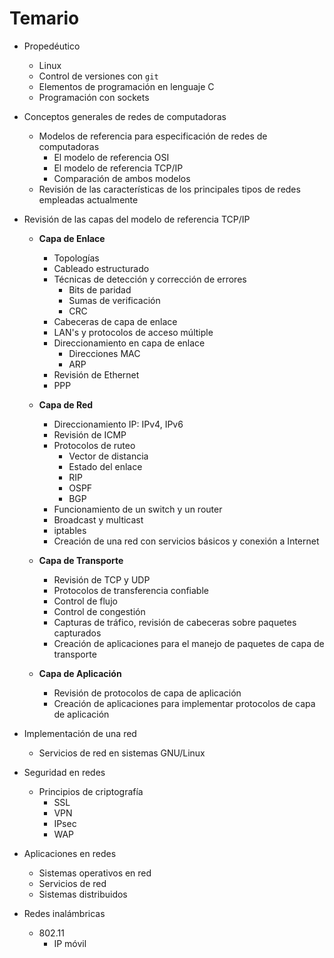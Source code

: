 # Temario

- Propedéutico

    - Linux
    - Control de versiones con `git`
    - Elementos de programación en lenguaje C
    - Programación con sockets

- Conceptos generales de redes de computadoras
    - Modelos de referencia para especificación de redes de computadoras
        - El modelo de referencia OSI
        - El modelo de referencia TCP/IP
        - Comparación de ambos modelos
    - Revisión de las características de los principales tipos de redes empleadas actualmente

- Revisión de las capas del modelo de referencia TCP/IP

    - **Capa de Enlace**
        - Topologías
        - Cableado estructurado
        - Técnicas de detección y corrección de errores
            - Bits de paridad
            - Sumas de verificación
            - CRC
        - Cabeceras de capa de enlace
        - LAN's y protocolos de acceso múltiple
        - Direccionamiento en capa de enlace
            - Direcciones MAC
            - ARP
        - Revisión de Ethernet
        - PPP

    - **Capa de Red**
        - Direccionamiento IP: IPv4, IPv6
        - Revisión de ICMP
        - Protocolos de ruteo
            - Vector de distancia
            - Estado del enlace
            - RIP
            - OSPF
            - BGP
        - Funcionamiento de un switch y un router
        - Broadcast y multicast
        - iptables
        - Creación de una red con servicios básicos y conexión a Internet

    - **Capa de Transporte**
        - Revisión de TCP y UDP
        - Protocolos de transferencia confiable
        - Control de flujo
        - Control de congestión
        - Capturas de tráfico, revisión de cabeceras sobre paquetes capturados
        - Creación de aplicaciones para el manejo de paquetes de capa de transporte

    - **Capa de Aplicación**
        - Revisión de protocolos de capa de aplicación
        - Creación de aplicaciones para implementar protocolos de capa de aplicación

- Implementación de una red
    - Servicios de red en sistemas GNU/Linux

- Seguridad en redes
    - Principios de criptografía <!-- práctica -->
        - SSL
        - VPN
        - IPsec
        - WAP

- Aplicaciones en redes
    - Sistemas operativos en red
    - Servicios de red
    - Sistemas distribuidos

- Redes inalámbricas
    - 802.11
        - IP móvil
